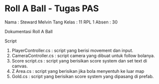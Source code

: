 # Roll A Ball - Tugas PAS

Nama : Steward Melvin Tang
Kelas : 11 RPL 1
Absen : 30

Dokumentasi Roll A Ball

Script

1. PlayerController.cs : script yang berisi movement dan input. 
2. CameraController.cs : script camera yang dibuat untuk follow bolanya.
3. Score script.cs : script yang berisikan score system dan set text di canvas.
4. Z Area.cs : script yang berisikan jika bola menyentuh ke luar map
5. Gold.cs : script yang berisikan score system yang dipasang di prefab.




